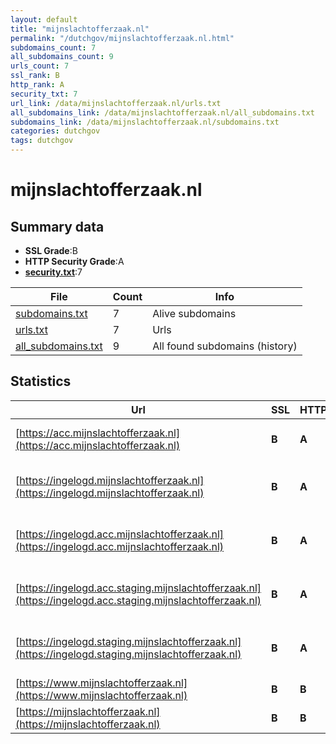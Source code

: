```yaml
---
layout: default
title: "mijnslachtofferzaak.nl"
permalink: "/dutchgov/mijnslachtofferzaak.nl.html"
subdomains_count: 7
all_subdomains_count: 9
urls_count: 7
ssl_rank: B
http_rank: A
security_txt: 7
url_link: /data/mijnslachtofferzaak.nl/urls.txt
all_subdomains_link: /data/mijnslachtofferzaak.nl/all_subdomains.txt
subdomains_link: /data/mijnslachtofferzaak.nl/subdomains.txt
categories: dutchgov
tags: dutchgov
---
```



# mijnslachtofferzaak.nl
## Summary data


 - **SSL Grade**:B
 - **HTTP Security Grade**:A
 - **[security.txt](https://www.digitaleoverheid.nl/nieuws/standaard-security-txt-nu-verplicht-voor-overheid/)**:7


| File       | Count | Info |
|------------|-------|------|
|[subdomains.txt](/DutchGovScope/data/mijnslachtofferzaak.nl/subdomains.txt)|7|Alive subdomains|
|[urls.txt](/DutchGovScope/data/mijnslachtofferzaak.nl/urls.txt)|7|Urls|
|[all_subdomains.txt](/DutchGovScope/data/mijnslachtofferzaak.nl/all_subdomains.txt)|9|All found subdomains (history)|


## Statistics


| Url | SSL | HTTP | Server | Cookie | HSTS | CORS | CTO | CSP | XFO | XXP | RP |FP| Tech |Title |
|--------|-------|-------|------|------|------|------|------|------|------|------|------|------|------|------|
|[https://acc.mijnslachtofferzaak.nl](https://acc.mijnslachtofferzaak.nl)| **B**| **A**|nginx|:white_check_mark: |:white_check_mark: | | | :white_check_mark:| :white_check_mark: | | :white_check_mark: | |Bootstrap HSTS Nginx|JustitieConnect|
|[https://ingelogd.mijnslachtofferzaak.nl](https://ingelogd.mijnslachtofferzaak.nl)| **B**| **A**|Apache|:white_check_mark: |:white_check_mark: | | | :white_check_mark:| :white_check_mark: | | :white_check_mark: | |Apache HTTP Server HSTS|A-Select Filter...|
|[https://ingelogd.acc.mijnslachtofferzaak.nl](https://ingelogd.acc.mijnslachtofferzaak.nl)| **B**| **A**|Apache|:white_check_mark: |:white_check_mark: | | | :white_check_mark:| :white_check_mark: | | :white_check_mark: | |Apache HTTP Server HSTS|A-Select Filter...|
|[https://ingelogd.acc.staging.mijnslachtofferzaak.nl](https://ingelogd.acc.staging.mijnslachtofferzaak.nl)| **B**| **A**|Apache|:white_check_mark: |:white_check_mark: | | | :white_check_mark:| :white_check_mark: | | :white_check_mark: | |Apache HTTP Server HSTS|A-Select Filter...|
|[https://ingelogd.staging.mijnslachtofferzaak.nl](https://ingelogd.staging.mijnslachtofferzaak.nl)| **B**| **A**|Apache|:white_check_mark: |:white_check_mark: | | | :white_check_mark:| :white_check_mark: | | :white_check_mark: | |Apache HTTP Server HSTS|A-Select Filter...|
|[https://www.mijnslachtofferzaak.nl](https://www.mijnslachtofferzaak.nl)| **B**| **B**|nginx|:warning: |:white_check_mark: | | | :white_check_mark:| :white_check_mark: | | :white_check_mark: | |HSTS Nginx|MijnSlachtofferz...|
|[https://mijnslachtofferzaak.nl](https://mijnslachtofferzaak.nl)| **B**| **B**|nginx|:warning: |:white_check_mark: | | | :white_check_mark:| :white_check_mark: | | :white_check_mark: | |HSTS Nginx|MijnSlachtofferz...|

